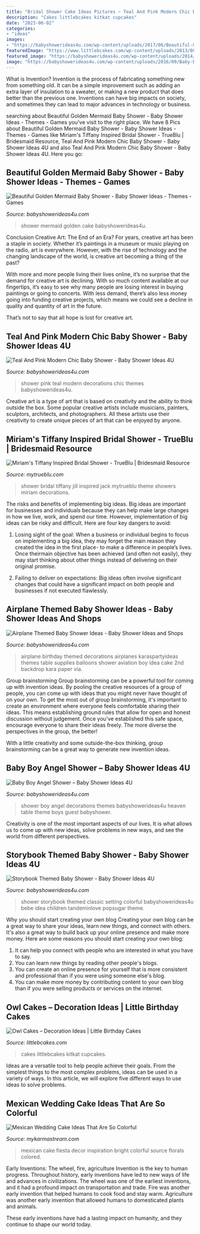 ```yaml
---
title: "Bridal Shower Cake Ideas Pictures ~ Teal And Pink Modern Chic Baby Shower"
description: "Cakes littlebcakes kitkat cupcakes"
date: "2023-06-02"
categories:
- "ideas"
images:
- "https://babyshowerideas4u.com/wp-content/uploads/2017/06/Beautiful-Golden-Mermaid-Baby-Shower-cake-600x842.jpg"
featuredImage: "https://www.littlebcakes.com/wp-content/uploads/2013/08/Owl-Cake-Decorations.jpg"
featured_image: "https://babyshowerideas4u.com/wp-content/uploads/2014/08/Classic-Storybook-Themed-Shower-3.jpg"
image: "https://babyshowerideas4u.com/wp-content/uploads/2016/09/Baby-Boy-Angel-Shower-Guest-Table-600x800.jpg"
---
```



What is Invention?
Invention is the process of fabricating something new from something old. It can be a simple improvement such as adding an extra layer of insulation to a sweater, or making a new product that does better than the previous one. Inventions can have big impacts on society, and sometimes they can lead to major advances in technology or business.

	

		
searching about Beautiful Golden Mermaid Baby Shower - Baby Shower Ideas - Themes - Games you've visit to the right place. We have 8 Pics about Beautiful Golden Mermaid Baby Shower - Baby Shower Ideas - Themes - Games like Miriam&#039;s Tiffany Inspired Bridal Shower - TrueBlu | Bridesmaid Resource, Teal And Pink Modern Chic Baby Shower - Baby Shower Ideas 4U and also Teal And Pink Modern Chic Baby Shower - Baby Shower Ideas 4U. Here you go:
		
    
## Beautiful Golden Mermaid Baby Shower - Baby Shower Ideas - Themes - Games

<img loading=lazy src="https://babyshowerideas4u.com/wp-content/uploads/2017/06/Beautiful-Golden-Mermaid-Baby-Shower-cake-600x842.jpg" onerror="this.onerror=null;this.src='https://tse4.mm.bing.net/th?id=OIP.ZbtlH7656GeiJq0deTwegAHaKZ&amp;pid=15.1';" alt="Beautiful Golden Mermaid Baby Shower - Baby Shower Ideas - Themes - Games">

_Source: babyshowerideas4u.com_

>shower mermaid golden cake babyshowerideas4u. 

	

Conclusion
Creative Art: The End of an Era?
For years, creative art has been a staple in society. Whether it’s paintings in a museum or music playing on the radio, art is everywhere. However, with the rise of technology and the changing landscape of the world, is creative art becoming a thing of the past?

With more and more people living their lives online, it’s no surprise that the demand for creative art is declining. With so much content available at our fingertips, it’s easy to see why many people are losing interest in buying paintings or going to concerts. With less demand, there’s also less money going into funding creative projects, which means we could see a decline in quality and quantity of art in the future.

That’s not to say that all hope is lost for creative art.

    
## Teal And Pink Modern Chic Baby Shower - Baby Shower Ideas 4U

<img loading=lazy src="https://www.babyshowerideas4u.com/wp-content/uploads/2016/05/Teal-And-Pink-Modern-Chic-Baby-Shower-Decorations-600x800.jpg" onerror="this.onerror=null;this.src='https://tse3.mm.bing.net/th?id=OIP.z2FAPgmg_7A8ZMUJC6SJtAHaJ4&amp;pid=15.1';" alt="Teal And Pink Modern Chic Baby Shower - Baby Shower Ideas 4U">

_Source: babyshowerideas4u.com_

>shower pink teal modern decorations chic themes babyshowerideas4u. 

	

Creative art is a type of art that is based on creativity and the ability to think outside the box. Some popular creative artists include musicians, painters, sculptors, architects, and photographers. All these artists use their creativity to create unique pieces of art that can be enjoyed by anyone.

    
## Miriam&#039;s Tiffany Inspired Bridal Shower - TrueBlu | Bridesmaid Resource

<img loading=lazy src="http://mytrueblu.com/wp-content/uploads/2013/02/miriamtiffany4.jpg" onerror="this.onerror=null;this.src='https://tse4.mm.bing.net/th?id=OIP.M4RBQG7WiBMS627OrJjnkAHaNK&amp;pid=15.1';" alt="Miriam&#039;s Tiffany Inspired Bridal Shower - TrueBlu | Bridesmaid Resource">

_Source: mytrueblu.com_

>shower bridal tiffany jill inspired jack mytrueblu theme showers miriam decorations. 

	

The risks and benefits of implementing big ideas.
Big ideas are important for businesses and individuals because they can help make large changes in how we live, work, and spend our time. However, implementation of big ideas can be risky and difficult. Here are four key dangers to avoid:
1. Losing sight of the goal: When a business or individual begins to focus on implementing a big idea, they may forget the main reason they created the idea in the first place- to make a difference in people’s lives. Once theirmain objective has been achieved (and often not easily), they may start thinking about other things instead of delivering on their original promise.

2. Failing to deliver on expectations: Big ideas often involve significant changes that could have a significant impact on both people and businesses if not executed flawlessly.

    
## Airplane Themed Baby Shower Ideas - Baby Shower Ideas And Shops

<img loading=lazy src="https://babyshowerideas4u.com/wp-content/uploads/2014/01/airplane-51.jpg" onerror="this.onerror=null;this.src='https://tse1.mm.bing.net/th?id=OIP.nKpbKO2XOuZ3Xb297BfY7gHaLH&amp;pid=15.1';" alt="Airplane Themed Baby Shower Ideas - Baby Shower Ideas and Shops">

_Source: babyshowerideas4u.com_

>airplane birthday themed decorations airplanes karaspartyideas themes table supplies balloons shower aviation boy idea cake 2nd backdrop kara paper via. 

	

Group brainstorming
Group brainstorming can be a powerful tool for coming up with invention ideas. By pooling the creative resources of a group of people, you can come up with ideas that you might never have thought of on your own.
To get the most out of group brainstorming, it's important to create an environment where everyone feels comfortable sharing their ideas. This means establishing ground rules that allow for open and honest discussion without judgement. Once you've established this safe space, encourage everyone to share their ideas freely. The more diverse the perspectives in the group, the better!

With a little creativity and some outside-the-box thinking, group brainstorming can be a great way to generate new invention ideas.

    
## Baby Boy Angel Shower – Baby Shower Ideas 4U

<img loading=lazy src="https://babyshowerideas4u.com/wp-content/uploads/2016/09/Baby-Boy-Angel-Shower-Guest-Table-600x800.jpg" onerror="this.onerror=null;this.src='https://tse4.mm.bing.net/th?id=OIP.eq5dt8KfbcIsuzB6jlqkAgHaJ4&amp;pid=15.1';" alt="Baby Boy Angel Shower – Baby Shower Ideas 4U">

_Source: babyshowerideas4u.com_

>shower boy angel decorations themes babyshowerideas4u heaven table theme boys guest babyshower. 

	

Creativity is one of the most important aspects of our lives. It is what allows us to come up with new ideas, solve problems in new ways, and see the world from different perspectives.

    
## Storybook Themed Baby Shower - Baby Shower Ideas 4U

<img loading=lazy src="https://babyshowerideas4u.com/wp-content/uploads/2014/08/Classic-Storybook-Themed-Shower-3.jpg" onerror="this.onerror=null;this.src='https://tse4.mm.bing.net/th?id=OIP.w5V0cI8D1ki35NVaHG-5WAHaLH&amp;pid=15.1';" alt="Storybook Themed Baby Shower - Baby Shower Ideas 4U">

_Source: babyshowerideas4u.com_

>shower storybook themed classic setting colorful babyshowerideas4u bebe idea children tandeminlove popsugar theme. 

	

Why you should start creating your own blog
Creating your own blog can be a great way to share your ideas, learn new things, and connect with others. It's also a great way to build back up your online presence and make more money. Here are some reasons you should start creating your own blog: 
1. It can help you connect with people who are interested in what you have to say. 
2. You can learn new things by reading other people's blogs. 
3. You can create an online presence for yourself that is more consistent and professional than if you were using someone else's blog. 
4. You can make more money by contributing content to your own blog than if you were selling products or services on the internet.

    
## Owl Cakes – Decoration Ideas | Little Birthday Cakes

<img loading=lazy src="https://www.littlebcakes.com/wp-content/uploads/2013/08/Owl-Cake-Decorations.jpg" onerror="this.onerror=null;this.src='https://tse4.mm.bing.net/th?id=OIP.cYw51Y_II8g9-GimOfHqvwHaLs&amp;pid=15.1';" alt="Owl Cakes – Decoration Ideas | Little Birthday Cakes">

_Source: littlebcakes.com_

>cakes littlebcakes kitkat cupcakes. 

	

Ideas are a versatile tool to help people achieve their goals. From the simplest things to the most complex problems, ideas can be used in a variety of ways. In this article, we will explore five different ways to use ideas to solve problems.

    
## Mexican Wedding Cake Ideas That Are So Colorful

<img loading=lazy src="https://mykarmastream.com/wp-content/uploads/2018/07/mexican-wedding-cake-6-.jpg" onerror="this.onerror=null;this.src='https://tse4.mm.bing.net/th?id=OIP.5wUnMH8Pu7Sr0tM6GWBbmwHaKi&amp;pid=15.1';" alt="Mexican Wedding Cake Ideas That Are So Colorful">

_Source: mykarmastream.com_

>mexican cake fiesta decor inspiration bright colorful source florals colored. 

	

Early Inventions: The wheel, fire, agriculture
Invention is the key to human progress. Throughout history, early inventions have led to new ways of life and advances in civilizations.
The wheel was one of the earliest inventions, and it had a profound impact on transportation and trade. Fire was another early invention that helped humans to cook food and stay warm. Agriculture was another early invention that allowed humans to domesticated plants and animals.

These early inventions have had a lasting impact on humanity, and they continue to shape our world today.


